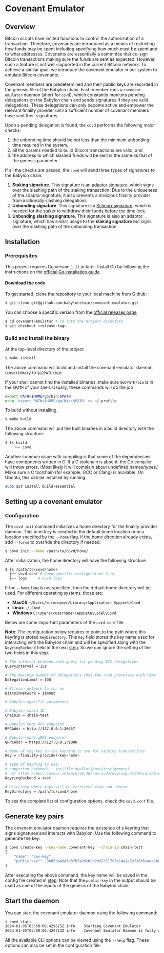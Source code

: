 # Covenant Emulator

## Overview
Bitcoin scripts have limited functions to control the authorization of a transaction.
Therefore, covenants are introduced as a means of restricting how funds may be spent including specifying how much must be spent and to what addresses.
Covenants are essentially a committee that co-sign Bitcoin transactions making sure the funds are sent as expected.
However, such a feature is not well-supported in the current Bitcoin network.
To achieve a similar goal, we introduce the covenant emulator in our system to emulate Bitcoin covenants.

Covenant members are predetermined and their public keys are recorded in the genesis file of the Babylon chain.
Each member runs a `covenant-emulator` daemon (short for `covd`), which constantly monitors pending delegations on the Babylon chain and sends signatures if they are valid delegations.
These delegations can only become active and empower the relevant finality provider until a sufficient number of covenant members have sent their signatures.

Upon a pending delegation is found, the `covd` performs the following major checks:
1. the unbonding time should be not less than the minimum unbonding time required in the system,
2. all the params needed to build Bitcoin transactions are valid, and
3. the address to which slashed funds will be sent is the same as that of the genesis parameter.

If all the checks are passed, the `covd` will send three types of signatures to the Babylon chain:
1. **Staking signature**. This signature is an [adaptor signature](https://medium.com/crypto-garage/adaptor-signature-schnorr-signature-and-ecdsa-da0663c2adc4), which signs over the slashing path of the staking transaction.
   Due to the uniqueness of the adaptor signature, it also prevents a malicious finality provider from irrationally slashing delegations.
2. **Unbonding signature**. This signature is a [Schnorr signature](https://en.wikipedia.org/wiki/Schnorr_signature), which is needed for the staker to withdraw their funds before the time lock.
3. **Unbonding slashing signature**. This signature is also an adaptor signature, which has similar usage to the **staking signature** but signs over the slashing path of the unbonding transaction.

## Installation

### Prerequisites

This project requires Go version `1.21` or later.
Install Go by following the instructions on
the [official Go installation guide](https://golang.org/doc/install).

#### Download the code

To get started, clone the repository to your local machine from Github:

```bash
$ git clone git@github.com:babylonchain/covenant-emulator.git
```

You can choose a specific version from
the [official releases page](https://github.com/babylonchain/covenant-emulator/releases)

```bash
$ cd covenant-emulator # cd into the project directory
$ git checkout <release-tag>
```

### Build and install the binary

At the top-level directory of the project

```bash
$ make install 
```

The above command will build and install the covenant-emulator daemon (`covd`) binary to
`$GOPATH/bin`:

If your shell cannot find the installed binaries, make sure `$GOPATH/bin` is in
the `$PATH` of your shell. Usually, these commands will do the job

```bash
export PATH=$HOME/go/bin:$PATH
echo 'export PATH=$HOME/go/bin:$PATH' >> ~/.profile
```

To build without installing,

```bash
$ make build
```

The above command will put the built binaries in a build directory with the
following structure:
```bash
$ ls build
    └── covd
```

Another common issue with compiling is that some of the dependencies have
components written in C. If a C toolchain is absent, the Go compiler will throw
errors. (Most likely it will complain about undefined names/types.) Make sure a
C toolchain (for example, GCC or Clang) is available.
On Ubuntu, this can be
installed by running

```bash
sudo apt install build-essential
```

## Setting up a covenant emulator

### Configuration

The `covd init` command initializes a home directory for the
finality provider daemon.
This directory is created in the default home location or in a
location specified by the `--home` flag.
If the home direction already exists, add `--force` to override the directory if needed.

```bash
$ covd init --home /path/to/covd/home/
```

After initialization, the home directory will have the following structure

```bash
$ ls /path/to/covd/home/
  ├── covd.conf # Covd-specific configuration file.
  ├── logs     # Covd logs
```

If the `--home` flag is not specified, then the default home directory
will be used. For different operating systems, those are:

- **MacOS** `~/Users/<username>/Library/Application Support/Covd`
- **Linux** `~/.Covd`
- **Windows** `C:\Users\<username>\AppData\Local\Covd`

Below are some important parameters of the `covd.conf` file.

**Note**:
The configuration below requires to point to the path where this keyring is stored `KeyDirectory`.
This `Key` field stores the key name used for interacting with the Babylon chain
and will be specified along with the `KeyringBackend` field in the next [step](#generate-key-pairs).
So we can ignore the setting of the two fields in this step.

```bash
# The interval between each query for pending BTC delegations
QueryInterval = 15s

# The maximum number of delegations that the covd processes each time
DelegationLimit = 100

# Bitcoin network to run on
BitcoinNetwork = simnet

# Babylon specific parameters

# Babylon chain ID
ChainID = chain-test

# Babylon node RPC endpoint
RPCAddr = http://127.0.0.1:26657

# Babylon node gRPC endpoint
GRPCAddr = https://127.0.0.1:9090

# Name of the key in the keyring to use for signing transactions
Key = <finality-provider-key-name>

# Type of keyring to use,
# supported backends - (os|file|kwallet|pass|test|memory)
# ref https://docs.cosmos.network/v0.46/run-node/keyring.html#available-backends-for-the-keyring
KeyringBackend = test

# Directory where keys will be retrieved from and stored
KeyDirectory = /path/to/covd/home
```

To see the complete list of configuration options, check the `covd.conf` file.

## Generate key pairs

The covenant emulator daemon requires the existence of a keyring that signs signatures and interacts with Babylon.
Use the following command to generate the key:

```bash
$ covd create-key --key-name covenant-key --chain-id chain-test
{
    "name": "cov-key",
    "public-key": "9bd5baaba3d3fb5a8bcb8c2995c51793e14a1e32f1665cade168f638e3b15538"
}
```

After executing the above command, the key name will be saved in the config file
created in [step](#configuration).
Note that the `public-key` in the output should be used as one of the inputs of the genesis of the Babylon chain.

## Start the daemon

You can start the covenant emulator daemon using the following command:

```bash
$ covd start
2024-01-05T05:59:09.429615Z	info	Starting Covenant Emulator
2024-01-05T05:59:09.429713Z	info	Covenant Emulator Daemon is fully active!
```

All the available CLI options can be viewed using the `--help` flag. These options
can also be set in the configuration file.
